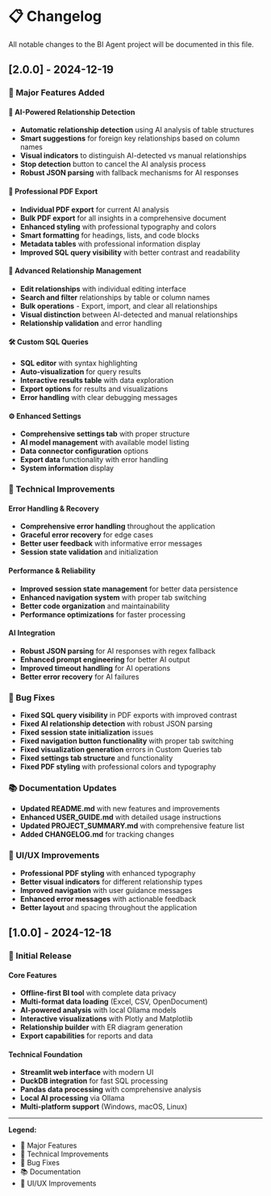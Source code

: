 # 📋 Changelog

All notable changes to the BI Agent project will be documented in this file.

## [2.0.0] - 2024-12-19

### 🎉 Major Features Added

#### 🤖 AI-Powered Relationship Detection
- **Automatic relationship detection** using AI analysis of table structures
- **Smart suggestions** for foreign key relationships based on column names
- **Visual indicators** to distinguish AI-detected vs manual relationships
- **Stop detection** button to cancel the AI analysis process
- **Robust JSON parsing** with fallback mechanisms for AI responses

#### 📄 Professional PDF Export
- **Individual PDF export** for current AI analysis
- **Bulk PDF export** for all insights in a comprehensive document
- **Enhanced styling** with professional typography and colors
- **Smart formatting** for headings, lists, and code blocks
- **Metadata tables** with professional information display
- **Improved SQL query visibility** with better contrast and readability

#### 🔗 Advanced Relationship Management
- **Edit relationships** with individual editing interface
- **Search and filter** relationships by table or column names
- **Bulk operations** - Export, import, and clear all relationships
- **Visual distinction** between AI-detected and manual relationships
- **Relationship validation** and error handling

#### 🛠️ Custom SQL Queries
- **SQL editor** with syntax highlighting
- **Auto-visualization** for query results
- **Interactive results table** with data exploration
- **Export options** for results and visualizations
- **Error handling** with clear debugging messages

#### ⚙️ Enhanced Settings
- **Comprehensive settings tab** with proper structure
- **AI model management** with available model listing
- **Data connector configuration** options
- **Export data** functionality with error handling
- **System information** display

### 🔧 Technical Improvements

#### Error Handling & Recovery
- **Comprehensive error handling** throughout the application
- **Graceful error recovery** for edge cases
- **Better user feedback** with informative error messages
- **Session state validation** and initialization

#### Performance & Reliability
- **Improved session state management** for better data persistence
- **Enhanced navigation system** with proper tab switching
- **Better code organization** and maintainability
- **Performance optimizations** for faster processing

#### AI Integration
- **Robust JSON parsing** for AI responses with regex fallback
- **Enhanced prompt engineering** for better AI output
- **Improved timeout handling** for AI operations
- **Better error recovery** for AI failures

### 🐛 Bug Fixes

- **Fixed SQL query visibility** in PDF exports with improved contrast
- **Fixed AI relationship detection** with robust JSON parsing
- **Fixed session state initialization** issues
- **Fixed navigation button functionality** with proper tab switching
- **Fixed visualization generation** errors in Custom Queries tab
- **Fixed settings tab structure** and functionality
- **Fixed PDF styling** with professional colors and typography

### 📚 Documentation Updates

- **Updated README.md** with new features and improvements
- **Enhanced USER_GUIDE.md** with detailed usage instructions
- **Updated PROJECT_SUMMARY.md** with comprehensive feature list
- **Added CHANGELOG.md** for tracking changes

### 🎨 UI/UX Improvements

- **Professional PDF styling** with enhanced typography
- **Better visual indicators** for different relationship types
- **Improved navigation** with user guidance messages
- **Enhanced error messages** with actionable feedback
- **Better layout** and spacing throughout the application

## [1.0.0] - 2024-12-18

### 🎉 Initial Release

#### Core Features
- **Offline-first BI tool** with complete data privacy
- **Multi-format data loading** (Excel, CSV, OpenDocument)
- **AI-powered analysis** with local Ollama models
- **Interactive visualizations** with Plotly and Matplotlib
- **Relationship builder** with ER diagram generation
- **Export capabilities** for reports and data

#### Technical Foundation
- **Streamlit web interface** with modern UI
- **DuckDB integration** for fast SQL processing
- **Pandas data processing** with comprehensive analysis
- **Local AI processing** via Ollama
- **Multi-platform support** (Windows, macOS, Linux)

---

**Legend:**
- 🎉 Major Features
- 🔧 Technical Improvements
- 🐛 Bug Fixes
- 📚 Documentation
- 🎨 UI/UX Improvements
